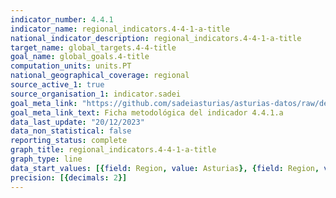 ```yaml
---
indicator_number: 4.4.1
indicator_name: regional_indicators.4-4-1-a-title
national_indicator_description: regional_indicators.4-4-1-a-title
target_name: global_targets.4-4-title
goal_name: global_goals.4-title
computation_units: units.PT
national_geographical_coverage: regional
source_active_1: true
source_organisation_1: indicator.sadei
goal_meta_link: "https://github.com/sadeiasturias/asturias-datos/raw/develop/descargas/metodologia/4.4.1.a.pdf"
goal_meta_link_text: Ficha metodológica del indicador 4.4.1.a
data_last_update: "20/12/2023"
data_non_statistical: false
reporting_status: complete
graph_title: regional_indicators.4-4-1-a-title
graph_type: line
data_start_values: [{field: Region, value: Asturias}, {field: Region, value: España}]
precision: [{decimals: 2}]
---
```

